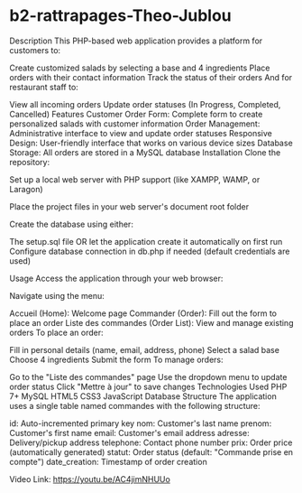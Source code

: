 # b2-rattrapages-Theo-Jublou

Description
This PHP-based web application provides a platform for customers to:

Create customized salads by selecting a base and 4 ingredients
Place orders with their contact information
Track the status of their orders
And for restaurant staff to:

View all incoming orders
Update order statuses (In Progress, Completed, Cancelled)
Features
Customer Order Form: Complete form to create personalized salads with customer information
Order Management: Administrative interface to view and update order statuses
Responsive Design: User-friendly interface that works on various device sizes
Database Storage: All orders are stored in a MySQL database
Installation
Clone the repository:

Set up a local web server with PHP support (like XAMPP, WAMP, or Laragon)

Place the project files in your web server's document root folder

Create the database using either:

The setup.sql file
OR let the application create it automatically on first run
Configure database connection in db.php if needed (default credentials are used)

Usage
Access the application through your web browser:

Navigate using the menu:

Accueil (Home): Welcome page
Commander (Order): Fill out the form to place an order
Liste des commandes (Order List): View and manage existing orders
To place an order:

Fill in personal details (name, email, address, phone)
Select a salad base
Choose 4 ingredients
Submit the form
To manage orders:

Go to the "Liste des commandes" page
Use the dropdown menu to update order status
Click "Mettre à jour" to save changes
Technologies Used
PHP 7+
MySQL
HTML5
CSS3
JavaScript
Database Structure
The application uses a single table named commandes with the following structure:

id: Auto-incremented primary key
nom: Customer's last name
prenom: Customer's first name
email: Customer's email address
adresse: Delivery/pickup address
telephone: Contact phone number
prix: Order price (automatically generated)
statut: Order status (default: "Commande prise en compte")
date_creation: Timestamp of order creation


Video Link: https://youtu.be/AC4jimNHUUo
